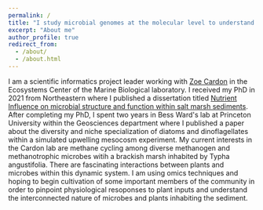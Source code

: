 ```yaml
---
permalink: /
title: "I study microbial genomes at the molecular level to understand how microbial communities influence the biogeochemistry of our planet"
excerpt: "About me"
author_profile: true
redirect_from: 
  - /about/
  - /about.html
---
```


I am a scientific informatics project leader working with [Zoe Cardon](https://www.cardonlab.com/) in the Ecosystems Center of the Marine Biological laboratory. I received my PhD in 2021 from Northeastern where I published a dissertation titled [Nutrient Influence on microbial structure and function within salt marsh sediments](https://web.archive.org/web/20220825211317id_/https://repository.library.northeastern.edu/files/neu:4f16j6858/fulltext.pdf). After completing my PhD, I spent two years in Bess Ward's lab at Princeton University within the Geosciences department where I published a paper about the diversity and niche specialization of diatoms and dinoflagellates within a simulated upwelling mesocosm experiment. My current interests in the Cardon lab are methane cycling among diverse methanogen and methanotrophic microbes witih a brackish marsh inhabited by Typha angustifolia. There are fascinating interactions between plants and microbes within this dynamic system. I am using omics techniques and hoping to begin cultivation of some important members of the community in order to pinpoint physiological resoponses to plant inputs and understand the interconnected nature of microbes and plants inhabiting the sediment. 
